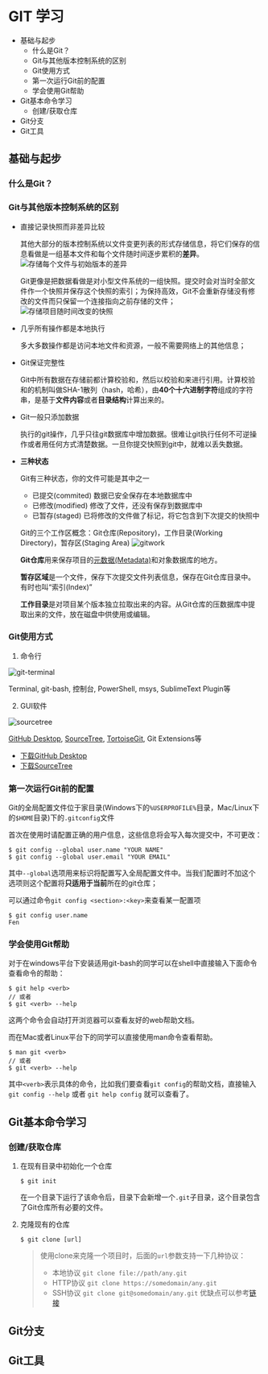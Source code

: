 # GIT 学习

<!-- MarkdownTOC depth=3 -->

- 基础与起步
    - 什么是Git？
    - Git与其他版本控制系统的区别
    - Git使用方式
    - 第一次运行Git前的配置
    - 学会使用Git帮助
- Git基本命令学习
    - 创建/获取仓库
- Git分支
- Git工具

<!-- /MarkdownTOC -->

## 基础与起步

### 什么是Git？

### Git与其他版本控制系统的区别

- 直接记录快照而非差异比较

  其他大部分的版本控制系统以文件变更列表的形式存储信息，将它们保存的信息看做是一组基本文件和每个文件随时间逐步累积的**差异**。
  ![存储每个文件与初始版本的差异](./files/deltas.png)

  Git更像是把数据看做是对小型文件系统的一组快照。提交时会对当时全部文件作一个快照并保存这个快照的索引；为保持高效，Git不会重新存储没有修改的文件而只保留一个连接指向之前存储的文件；
  ![存储项目随时间改变的快照](./files/snapshots.png)

- 几乎所有操作都是本地执行

  多大多数操作都是访问本地文件和资源，一般不需要网络上的其他信息；

- Git保证完整性

  Git中所有数据在存储前都计算校验和，然后以校验和来进行引用。计算校验和的机制叫做SHA-1散列（hash，哈希），由**40个十六进制字符**组成的字符串，是基于**文件内容**或者**目录结构**计算出来的。

- Git一般只添加数据

  执行的git操作，几乎只往git数据库中增加数据。很难让git执行任何不可逆操作或者用任何方式清楚数据。一旦你提交快照到git中，就难以丢失数据。

- **三种状态**

  Git有三种状态，你的文件可能是其中之一
  + 已提交(commited) 数据已安全保存在本地数据库中
  + 已修改(modified) 修改了文件，还没有保存到数据库中
  + 已暂存(staged) 已将修改的文件做了标记，将它包含到下次提交的快照中

  Git的三个工作区概念：Git仓库(Repository)，工作目录(Working Directory)，暂存区(Staging Area)
  ![gitwork](./files/areas.png)

  **Git仓库**用来保存项目的[元数据(Metadata)](http://baike.baidu.com/item/%E5%85%83%E6%95%B0%E6%8D%AE)和对象数据库的地方。

  **暂存区域**是一个文件，保存下次提交文件列表信息，保存在Git仓库目录中。有时也叫“索引(Index)”

  **工作目录**是对项目某个版本独立拉取出来的内容。从Git仓库的压数据库中提取出来的文件，放在磁盘中供使用或编辑。

### Git使用方式

1. 命令行

  ![git-terminal](./files/git-terminal.gif)

  Terminal, git-bash, 控制台, PowerShell, msys, SublimeText Plugin等

2. GUI软件

  ![sourcetree](./files/sourcetree.gif)

  [GitHub Desktop](https://desktop.github.com), [SourceTree](https://www.sourcetreeapp.com), [TortoiseGit](https://tortoisegit.org/), Git Extensions等

  + [下载GitHub Desktop](./files/zip/GitHubSetup.rar)
  + [下载SourceTree](./files/zip/SourceTreeSetup_1.9.6.1.rar)

### 第一次运行Git前的配置

Git的全局配置文件位于家目录(Windows下的`%USERPROFILE%`目录，Mac/Linux下的`$HOME`目录)下的`.gitconfig`文件

首次在使用时请配置正确的用户信息，这些信息将会写入每次提交中，不可更改：

```shell
$ git config --global user.name "YOUR NAME"
$ git config --global user.email "YOUR EMAIL"
```

其中`--global`选项用来标识将配置写入全局配置文件中。当我们配置时不加这个选项则这个配置将**只适用于当前**所在的git仓库；

可以通过命令`git config <section>:<key>`来查看某一配置项

```shell
$ git config user.name
Fen
```

### 学会使用Git帮助

对于在windows平台下安装适用git-bash的同学可以在shell中直接输入下面命令查看命令的帮助：

```shell
$ git help <verb>
// 或者
$ git <verb> --help
```

这两个命令会自动打开浏览器可以查看友好的web帮助文档。

而在Mac或者Linux平台下的同学可以直接使用man命令查看帮助。

```shell
$ man git <verb>
// 或者
$ git <verb> --help
```

其中`<verb>`表示具体的命令，比如我们要查看`git config`的帮助文档，直接输入`git config --help` 或者 `git help config` 就可以查看了。

## Git基本命令学习

### 创建/获取仓库

1. 在现有目录中初始化一个仓库

    ```shell
    $ git init
    ```

    在一个目录下运行了该命令后，目录下会新增一个`.git`子目录，这个目录包含了Git仓库所有必要的文件。

2. 克隆现有的仓库

    ```shell
    $ git clone [url]
    ```

    > 使用clone来克隆一个项目时，后面的`url`参数支持一下几种协议：
    >  - 本地协议 `git clone file://path/any.git`
    >  - HTTP协议 `git clone https://somedomain/any.git`
    >  - SSH协议 `git clone git@somedomain/any.git`
    > 优缺点可以参考[链接](https://git-scm.com/book/zh/v2/%E6%9C%8D%E5%8A%A1%E5%99%A8%E4%B8%8A%E7%9A%84-Git-%E5%8D%8F%E8%AE%AE)

## Git分支

## Git工具
